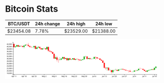 # Bitcoin Stats

BTC/USDT|24h change|24h high|24h low|
|---|---|---|---|
|$23454.08|7.78%|$23529.00|$21388.00|

<img src="./chart.svg">
